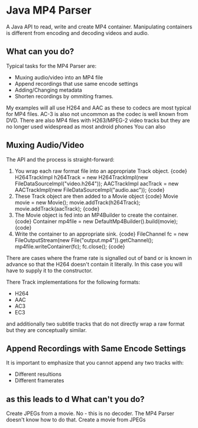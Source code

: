 Java MP4 Parser
====================

A Java API to read, write and create MP4 container. Manipulating containers is different from encoding and decoding videos and audio. 


What can you do?
--------------------

Typical tasks for the MP4 Parser are: 

- Muxing audio/video into an MP4 file
- Append recordings that use same encode settings
- Adding/Changing metadata
- Shorten recordings by ommiting frames. 

My examples will all use H264 and AAC as these to codecs are most typical for MP4 files. AC-3 is also not uncommon as the codec is well known from DVD. 
There are also MP4 files with H263/MPEG-2 video tracks but they are no longer used widespread as most android phones   You can also

Muxing Audio/Video
--------------------

The API and the process is straight-forward:

1. You wrap each raw format file into an appropriate Track object. 
{code}
        H264TrackImpl h264Track = new H264TrackImpl(new FileDataSourceImpl("video.h264"));
        AACTrackImpl aacTrack = new AACTrackImpl(new FileDataSourceImpl("audio.aac"));
{code}
2. These Track object are then added to a Movie object
{code}
        Movie movie = new Movie();
        movie.addTrack(h264Track);
        movie.addTrack(aacTrack);
{code}
3. The Movie object is fed into an MP4Builder to create the container. 
{code}
        Container mp4file = new DefaultMp4Builder().build(movie);
{code}
4. Write the container to an appropriate sink.
{code}
        FileChannel fc = new FileOutputStream(new File("output.mp4")).getChannel();
        mp4file.writeContainer(fc);
        fc.close();
{code}

There are cases where the frame rate is signalled out of band or is known in advance so that the H264 doesn't contain it literally. 
In this case you will have to supply it to the constructor. 

There Track implementations for the following formats: 

 * H264
 * AAC
 * AC3
 * EC3 

and additionally two subtitle tracks that do not directly wrap a raw format but they are conceptually similar.


Append Recordings with Same Encode Settings 
-------------------------------------------

It is important to emphasize that you cannot append any two tracks with: 
 
 * Different resultions 
 * Different framerates
 

 
 as this leads to d 
What can't you do?
--------------------

Create JPEGs from a movie. No - this is no decoder. The MP4 Parser doesn't know how to do that. 
Create a movie from JPEGs
